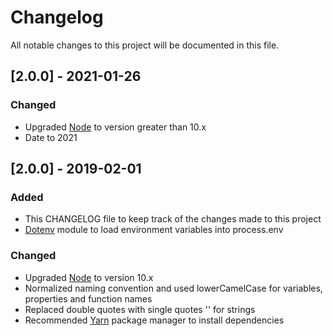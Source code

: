 # Changelog

All notable changes to this project will be documented in this file.

## [2.0.0] - 2021-01-26

### Changed

-   Upgraded [Node](https://github.com/nodejs/node) to version greater than 10.x
-   Date to 2021

## [2.0.0] - 2019-02-01

### Added

-   This CHANGELOG file to keep track of the changes made to this project
-   [Dotenv](https://github.com/motdotla/dotenv) module to load environment variables into process.env

### Changed

-   Upgraded [Node](https://github.com/nodejs/node) to version 10.x
-   Normalized naming convention and used lowerCamelCase for variables, properties and function names
-   Replaced double quotes with single quotes '' for strings
-   Recommended [Yarn](https://github.com/yarnpkg/yarn) package manager to install dependencies
